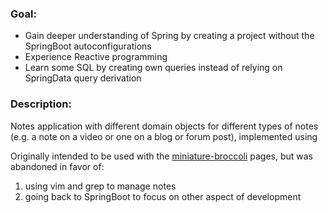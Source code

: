 ### Goal:
  * Gain deeper understanding of Spring by creating a project without the SpringBoot autoconfigurations
  * Experience Reactive programming
  * Learn some SQL by creating own queries instead of relying on SpringData query derivation

### Description:

Notes application with different domain objects for different types of notes (e.g. a note on a video or one on a blog or forum post), implemented using 

Originally intended to be used with the [miniature-broccoli](https://github.com/fabcaz/miniature-broccoli) pages, but was abandoned in favor of: 
1) using vim and grep to manage notes
2) going back to SpringBoot to focus on other aspect of development
